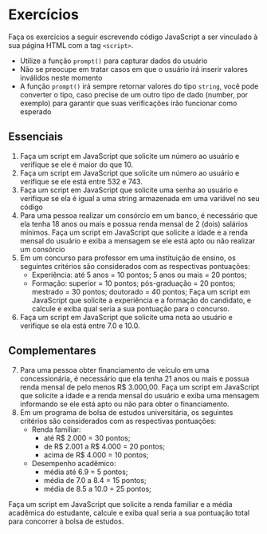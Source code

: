 # Exercícios

Faça os exercícios a seguir escrevendo código JavaScript a ser vinculado à sua página HTML com a tag `<script>`.
- Utilize a função `prompt()` para capturar dados do usuário
- Não se preocupe em tratar casos em que o usuário irá inserir valores inválidos neste momento
- A função `prompt()` irá sempre retornar valores do tipo `string`, você pode converter o tipo, caso precise de um outro tipo de dado (number, por exemplo) para garantir que suas verificações irão funcionar como esperado


## Essenciais

1. Faça um script em JavaScript que solicite um número ao usuário e verifique se ele é maior do que 10.
2. Faça um script em JavaScript que solicite um número ao usuário e verifique se ele está entre 532 e 743.
3. Faça um script em JavaScript que solicite uma senha ao usuário e verifique se ela é igual a uma string armazenada em uma variável no seu código
4. Para uma pessoa realizar um consórcio em um banco, é necessário que ela tenha 18 anos ou mais e possua renda mensal de 2 (dois) salários mínimos. Faça um script em JavaScript que solicite a idade e a renda mensal do usuário e exiba a mensagem se ele está apto ou não realizar um consórcio
5. Em um concurso para professor em uma instituição de ensino, os seguintes critérios são considerados com as respectivas pontuações:
	- Experiência: até 5 anos = 10 pontos; 5 anos ou mais = 20 pontos;
	- Formação: superior = 10 pontos; pós-graduação = 20 pontos; mestrado = 30 pontos; doutorado = 40 pontos;
	Faça um script em JavaScript que solicite a experiência e a formação do candidato, e calcule e exiba qual seria a sua pontuação para o concurso.
6. Faça um script em JavaScript que solicite uma nota ao usuário e verifique se ela está entre 7.0 e 10.0.

## Complementares
7. Para uma pessoa obter financiamento de veículo em uma concessionária, é necessário que ela tenha 21 anos ou mais e possua renda mensal de pelo menos R$ 3.000,00. Faça um script em JavaScript que solicite a idade e a renda mensal do usuário e exiba uma mensagem informando se ele está apto ou não para obter o financiamento.
8. Em um programa de bolsa de estudos universitária, os seguintes critérios são considerados com as respectivas pontuações:
	- Renda familiar: 
		- até R$ 2.000 = 30 pontos;
		- de R$ 2.001 a R$ 4.000 = 20 pontos;
		- acima de R$ 4.000 = 10 pontos;
	- Desempenho acadêmico:
		- média até 6.9 = 5 pontos;
		- média de 7.0 a 8.4 = 15 pontos;
		- média de 8.5 a 10.0 = 25 pontos;
		
Faça um script em JavaScript que solicite a renda familiar e a média acadêmica do estudante, calcule e exiba qual seria a sua pontuação total para concorrer à bolsa de estudos.

